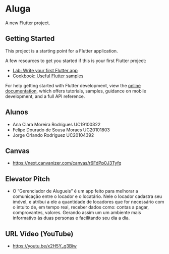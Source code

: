 # Aluga

A new Flutter project.

## Getting Started

This project is a starting point for a Flutter application.

A few resources to get you started if this is your first Flutter project:

- [Lab: Write your first Flutter app](https://docs.flutter.dev/get-started/codelab)
- [Cookbook: Useful Flutter samples](https://docs.flutter.dev/cookbook)

For help getting started with Flutter development, view the
[online documentation](https://docs.flutter.dev/), which offers tutorials,
samples, guidance on mobile development, and a full API reference.

## Alunos
- Ana Clara Moreira Rodrigues UC19100322
- Felipe Dourado de Sousa Moraes UC20101803
- Jorge Orlando Rodriguez UC20104392

## Canvas
- https://next.canvanizer.com/canvas/r6FdPp0J3Tyfq

## Elevator Pitch
- O “Gerenciador de Alugueis” é um app feito para melhorar a comunicação entre o
locador e o locatário. Nele o locador cadastra seu imóvel, e atribui a ele a
quantidade de locadores que for necessário com o intuito de, em tempo real, receber
dados como: contas a pagar, comprovantes, valores. Gerando assim um um
ambiente mais informativo às duas personas e facilitando seu dia a dia.

## URL Vídeo (YouTube)
- https://youtu.be/x2H5Y_g3Biw
